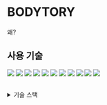 # BODYTORY

왜?






## 사용 기술

<div>
  <img src="https://img.shields.io/badge/Typescript-3178C6?style=flat-square&logo=Typescript&logoColor=white"/>
  <img src="https://img.shields.io/badge/React-61DAFB?style=flat-square&logo=React&logoColor=white"/>
  <img src="https://img.shields.io/badge/Recoil-black?style=flat-square&logo=Recoil&logoColor=white"/>
  <img src="https://img.shields.io/badge/ReactQuery-FF4154?style=flat-square&logo=ReactQuery&logoColor=white"/>
  <img src="https://img.shields.io/badge/ReactHookForm-EC5990?style=flat-square&logo=ReactHookForm&logoColor=white"/>
  <img src="https://img.shields.io/badge/Axios-5A29E4?style=flat-square&logo=Axios&logoColor=white"/>
  <img src="https://img.shields.io/badge/styledcomponents-DB7093?style=flat-square&logo=styled-components&logoColor=white"/>
  <img src="https://img.shields.io/badge/HTML-E34F26?style=flat-square&logo=HTML5&logoColor=white"/>
  <img src="https://img.shields.io/badge/CSS-1572B6?style=flat-square&logo=CSS3&logoColor=white"/>
  <img src="https://img.shields.io/badge/Git-F05032?style=flat-square&logo=Git&logoColor=white"/>
  <img src="https://img.shields.io/badge/GitLab-FC6D26?style=flat-square&logo=GitLab&logoColor=white"/>
</div>

##

<details>
<summary>기술 스택</summary>

## NextJS

- SSR + CSR

  - Pre-Render가 빠르고 SEO가 최적화 되는 SSR의 장점과 상호작용이 효율적이고 잦은 데이터 변경환경에 유리한 CSR의 장점, 두 가지 장점 모두 살릴 수 있어 NextJS는 저희팀에게 좋은 선택지였습니다.

- 풀스택

  - 팀원 모두 프론트엔드에 주력인 멤버였습니다.  
    시간이 짧은 프로젝트에서 Next는 저희팀에게 프론트엔드,백엔드를 빠르고,효율적으로 구축할 수 있는 최고의 프레임 워크였기에 채택하게 되었습니다.

- NextJS의 개발환경
  - API router,Page router,middleware,Image,document 등 NextJS에서 제공하는 기능들은 개발자에게 편리한 개발환경을 제공하기에 NextJS를 채택하였습니다.

## Typescript

- Javascript의 한계
  - Javascript는 타입에 제약이 없어 의도치 않은 문제점을 발생시킬 수 있습니다.  
    이러한 문제점은 디버깅을 쉽게 하지 못하게 되고 결국 개발생산성을 저하시키는 요인이 됩니다.
- 최고의 개발 환경
  - Typescript는 Javascript의 정적버전 언어입니다.
    동적타입 언어인 Javascript가 가진 단점을 명확한 타입 지정으로 보완이 가능하며, 이는 개발자에게 보다 나은 개발환경을 제공해줍니다.

## Front-End

- ## React-Query

  - 보다 편한 비동기 처리
    - Api 호출을 하는 일련의 과정을 Tanstack-Query에서 제공하는 hook을 통해 편리하게 사용할 수 있습니다.
  - 캐싱
    - 한번 처리된 데이터는 queryKey값을 통해 캐싱화 되며 불필요한 api호출을 줄일 수 있습니다.  
      이는 페이지 이동이 잦은 사용자에게 실시간 환경을 제공함으로서 보다 나은 사용자경험을 제공합니다.
  - 강력한 비동기 상태관리

    - Tanstack-Query에서 제공하는 hook 옵션들은 강력한 비동기 상태관리를 가능하게 합니다.  
      전역으로 설정하여 일괄적으로 조건부 처리 또한 가능하며,  
      api 호출 시 발생되는 복잡한 이벤트 처리에도 강력한 힘을 발휘합니다.  
      // Suspense에서 관리하는 3가지 상태를 react-query에서 직접적으로 접근할 수 있게 해준다.

- ## React-Hook-Form

- 간편하고 강력한 Form 관리

  - React-Hook-Form에서 제공하는 hook은 간편하게 form을 관리할 수 있게 해줍니다.  
    valitate,error,value 등을 useForm hook에서 제공하는 옵션들로 모두 관리 할 수 있는 강력함을 가졌습니다.

- ## Recoil

- 간편한 전역 상태 관리
  - Context Api나 Redux에 비해 보일러플레이트가 훨씬 간소화 되어있고 React에서 제공하는 hooks의 형태를 띄고 있어 상태 수정 및 접근이 용이합니다.
- ## Axios
  - 일괄적인 예외 처리
    - Intercepter를 통해 response,request에 대한 일괄적인 예외처리가 가능합니다.
  - Parsing
    - axios는 자체적으로 response,requset 데이터를 parsing해주어서 fetch보다 간편하게 사용이 가능합니다.

## Style

- ## Styled-Components
  - 효율적인 재사용
    - 한번 선언으로 여러 곳에서 재사용이 가능하며, 필요의 경우 상속을 통해 부가적으로 수정하는 것 또한 가능합니다.
  - 조건부 스타일
    - props를 통해 javascript를 이용한 조건부 스타일링은 styled-components의 강력한 기능 중 하나입니다.
  - 전역 스타일 관리, Theme
    - Theme을 통해 일괄적인 스타일 수정이 가능합니다.
- ## Framer-Motion
  - 강력하고 간편한 애니메이션
    - Framer-motion을 이용하면 기존 css와 Javascript로 구현하기 어려운 애니메이션을 아주 간단하게 구현이 가능합니다.  
      언마운트되는 컴포넌트도 AnimatePresence를 통해 간단하게 애니메이션을 구현 할 수 있으며, layoutkey를 통해 컴포넌트간에 이어지는 애니메이션도 쉽게 구현이 가능합니다.
- ## Swiper
  - 간편하게 완성도 높은 슬라이더를 구현 할 수 있습니다.

## Back-End

- ## Nodemailer

  - 인증메일을 보내는 용도로 사용했으며, 간단한 사용법으로 메일 전송이 가능합니다

- ## Iron-Session

  - 로우레벨 코드

    - 비교적 간단한 코드로 회원인증 구현이 가능합니다.

  - Serverless환경에서의 회원인증
    - JWT와 다르게 iron-session은 payload를 암호화해서 전달해주기 때문에 유저의 민감한 정보를 식별자로 사용하는 것도 가능합니다.  
      이는 유저의 정보를 서버에 저장하지 않더라도 회원인증 가능하게 해주고, serverless환경인 바디토리 프로젝트에 아주 좋은 회원인증 방식이라 판단했습니다.

## DB

- ## Planet Scale

  - Cloud MySQL
    - 바디토리는 데이터 간의 종속성이 짙어서 관계형DB를 사용할 필요가 있었습니다.
      Planet Scale은 엄밀히 말하면 MySQL은 아니지만 MySQL과 거의 동일한 환경으로 작업할 수 있습니다.
      무엇보다 Cloud에 Serverless로 DB를 구축할 수 있고,무료인 Planet Scale을 DB로 채택하였습니다.
  - CLI
    - CLI를 통해 데이터베이스 만들기부터 데이터 조작에 이르기까지 플래닛스케일 인스턴스의 거의 모든 부분을 제어할 수 있는 점은 개발생산성을 높여줍니다.

- ## Prisma
  - Planet Scale과 찰떡궁합
    - Prisma는 Planet Scale과 아주 좋은 시너지 효과를 창출합니다.
      Planet Scale만으로는 ForeignKey를 지원하지 않지만 Prisma를 사용하면 구현이 가능합니다.
  - Typescript와의 호환
    - Prisma는 기본적으로 Typescript를 지원하고 있으며 Type 추론 및 Type지원 등 다양한 부가기능을 지원함으로서 개발생산성을 월등히 높여줍니다.
      이번에 Prisma를 사용함으로서 상당히 만족스러운 개발경험을 느꼈습니다.
  - 직관적인 Schema & SQL
    - Prisma Schema는 직관적이며 자동으로 Migration을 생성해줍니다. Prisma에서 제공하는 Prisma Studio를 통해 데이터를 쉽게 탐색,조작 할 수 있습니다.  
      또한 Prisma Client는 직관적인 SQL문을 사용할 수 있으며, Typescript와 같이 사용한다면 자동완성 기능을 통해 새로운 차원의 개발자 경험을 느낄 수 있습니다.
- ## CloudFlare
  - 효율적인 이미지 관리
    - 효율적인 이미지 데이터 관리를 위하여 CloudFlare Image 저장소를 사용하였습니다.
  - 이미지 최적화
    - CloudFlare는 Resize,Object-fit 등을 지원하여 이미지 최적화에 많은 도움을 줍니다.
  - 간편한 사용법
    - CloudFlare는 이미지를 직접 Post요청으로 업로드하는 방식을 사용함으로서 간편한 이미지 업로드 구현이 가능합니다.

## CI/CD

- ## Docker

  - 배포환경과 동일한 환경에서의 테스트가 가능하고, 이후 생성된 이미지를 기반으로 배포하는 것 또한 수월합니다.

- ## GitlabRunner
  - 자동배포를 위해 사용 중 입니다.

</details>
